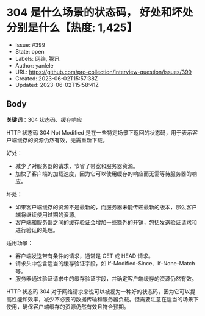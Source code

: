 # 304 是什么场景的状态码， 好处和坏处分别是什么【热度: 1,425】

- Issue: #399
- State: open
- Labels: 网络, 腾讯
- Author: yanlele
- URL: https://github.com/pro-collection/interview-question/issues/399
- Created: 2023-06-02T15:57:38Z
- Updated: 2023-06-02T15:58:41Z

## Body

**关键词**：304 状态码、缓存响应

HTTP 状态码 304 Not Modified 是在一些特定场景下返回的状态码，用于表示客户端缓存的资源仍然有效，无需重新下载。

好处：
- 减少了对服务器的请求，节省了带宽和服务器资源。
- 加快了客户端的加载速度，因为它可以使用缓存的响应而无需等待服务器的响应。

坏处：
- 如果客户端缓存的资源不是最新的，而服务器未能传递最新的版本，那么客户端将继续使用过期的资源。
- 客户端和服务器之间的缓存验证会增加一些额外的开销，包括发送验证请求和进行验证的处理。

适用场景：
- 客户端发送带有条件的请求，通常是 GET 或 HEAD 请求。
- 请求头中包含适当的缓存验证字段，如 If-Modified-Since、If-None-Match 等。
- 服务器通过验证请求中的缓存验证字段，并确定客户端缓存的资源仍然有效。

HTTP 状态码 304 对于网络请求来说可以被视为一种好的状态码，因为它可以提高性能和效率，减少不必要的数据传输和服务器负载。但需要注意在适当的场景下使用，确保客户端缓存的资源仍然有效且符合预期。

